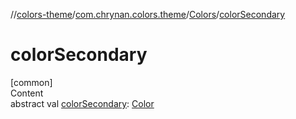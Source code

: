 //[colors-theme](../../../index.md)/[com.chrynan.colors.theme](../index.md)/[Colors](index.md)/[colorSecondary](color-secondary.md)



# colorSecondary  
[common]  
Content  
abstract val [colorSecondary](color-secondary.md): [Color](../../../../colors-core/colors-core/com.chrynan.colors/-color/index.md)  



